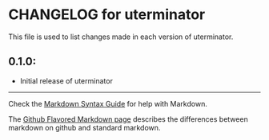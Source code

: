# CHANGELOG for uterminator

This file is used to list changes made in each version of uterminator.

## 0.1.0:

* Initial release of uterminator

- - -
Check the [Markdown Syntax Guide](http://daringfireball.net/projects/markdown/syntax) for help with Markdown.

The [Github Flavored Markdown page](http://github.github.com/github-flavored-markdown/) describes the differences between markdown on github and standard markdown.
